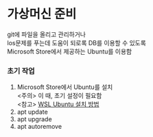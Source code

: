 # 가상머신 준비
git에 파일을 올리고 관리하거나<br>
los문제를 푸는데 도움이 되로록 DB를 이용할 수 있도록<br>
Microsoft Store에서 제공하는 Ubuntu를 이용함

### 초기 작업
1. Microsoft Store에서 Ubuntu를 설치<br><주의> 이 때, 초기 설정이 필요함<br>
<참고> [WSL Ubuntu 설치 방법](https://memory.today/dev/25)
2. apt update
3. apt upgrade
4. apt autoremove
